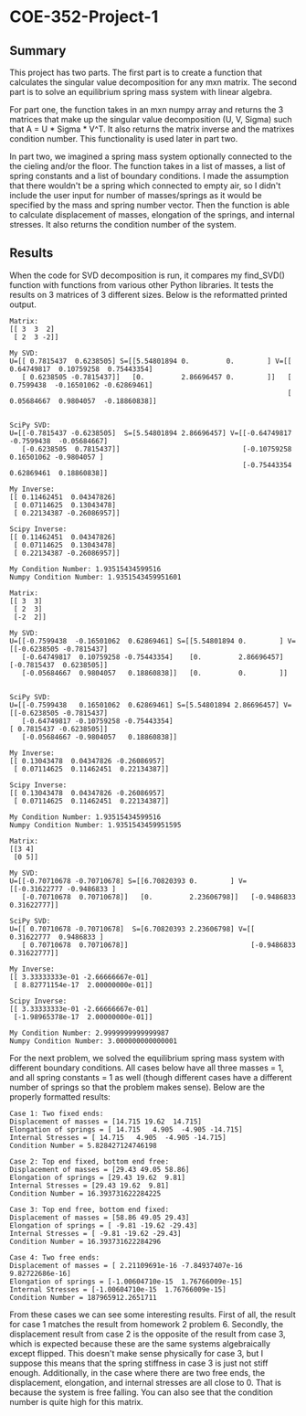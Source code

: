 # COE-352-Project-1

## Summary
This project has two parts. The first part is to create a function that calculates the singular value decomposition for any mxn matrix. The second part is to solve an equilibrium spring mass system with linear algebra.

For part one, the function takes in an mxn numpy array and returns the 3 matrices that make up the singular value decomposition (U, V, Sigma) such that A = U * Sigma * V^T. It also returns the matrix inverse and the matrixes condition number. This functionality is used later in part two.

In part two, we imagined a spring mass system optionally connected to the the cieling and/or the floor. The function takes in a list of masses, a list of spring constants and a list of boundary conditions. I made the assumption that there wouldn't be a spring which connected to empty air, so I didn't include the user input for number of masses/springs as it would be specified by the mass and spring number vector. Then the function is able to calculate displacement of masses, elongation of the springs, and internal stresses. It also returns the condition number of the system. 

## Results
When the code for SVD decomposition is run, it compares my find_SVD() function with functions from various other Python libraries. It tests the results on 3 matrices of 3 different sizes. Below is the reformatted printed output.

```
Matrix:
[[ 3  3  2]
 [ 2  3 -2]]
 
My SVD:
U=[[ 0.7815437  0.6238505] S=[[5.54801894 0.         0.        ] V=[[ 0.64749817  0.10759258  0.75443354]
   [ 0.6238505 -0.7815437]]   [0.         2.86696457 0.        ]]   [ 0.7599438  -0.16501062 -0.62869461]
                                                                    [ 0.05684667  0.9804057  -0.18860838]]


SciPy SVD:
U=[[-0.7815437 -0.6238505]  S=[5.54801894 2.86696457] V=[[-0.64749817 -0.7599438  -0.05684667]
   [-0.6238505  0.7815437]]                              [-0.10759258  0.16501062 -0.9804057 ]
                                                         [-0.75443354  0.62869461  0.18860838]]

My Inverse:
[[ 0.11462451  0.04347826]
 [ 0.07114625  0.13043478]
 [ 0.22134387 -0.26086957]]

Scipy Inverse:
[[ 0.11462451  0.04347826]
 [ 0.07114625  0.13043478]
 [ 0.22134387 -0.26086957]]

My Condition Number: 1.93515434599516
Numpy Condition Number: 1.9351543459951601
```
```
Matrix:
[[ 3  3]
 [ 2  3]
 [-2  2]]

My SVD:
U=[[-0.7599438  -0.16501062  0.62869461] S=[[5.54801894 0.        ] V=[[-0.6238505 -0.7815437]
   [-0.64749817  0.10759258 -0.75443354]    [0.         2.86696457]    [-0.7815437  0.6238505]]
   [-0.05684667  0.9804057   0.18860838]]   [0.         0.        ]]


SciPy SVD:
U=[[-0.7599438   0.16501062  0.62869461] S=[5.54801894 2.86696457] V=[[-0.6238505 -0.7815437]
   [-0.64749817 -0.10759258 -0.75443354]                              [ 0.7815437 -0.6238505]]
   [-0.05684667 -0.9804057   0.18860838]]  

My Inverse:
[[ 0.13043478  0.04347826 -0.26086957]
 [ 0.07114625  0.11462451  0.22134387]]

Scipy Inverse:
[[ 0.13043478  0.04347826 -0.26086957]
 [ 0.07114625  0.11462451  0.22134387]]

My Condition Number: 1.93515434599516
Numpy Condition Number: 1.9351543459951595
```
```
Matrix:
[[3 4]
 [0 5]]
 
My SVD:
U=[[-0.70710678 -0.70710678] S=[[6.70820393 0.        ] V=[[-0.31622777 -0.9486833 ]
   [-0.70710678  0.70710678]]   [0.         2.23606798]]   [-0.9486833   0.31622777]]

SciPy SVD:
U=[[ 0.70710678 -0.70710678]  S=[6.70820393 2.23606798] V=[[ 0.31622777  0.9486833 ]
   [ 0.70710678  0.70710678]]                              [-0.9486833   0.31622777]]

My Inverse:
[[ 3.33333333e-01 -2.66666667e-01]
 [ 8.82771154e-17  2.00000000e-01]]

Scipy Inverse:
[[ 3.33333333e-01 -2.66666667e-01]
 [-1.98965378e-17  2.00000000e-01]]

My Condition Number: 2.9999999999999987
Numpy Condition Number: 3.000000000000001
```
For the next problem, we solved the equilibrium spring mass system with different boundary conditions. All cases below have all three masses = 1, and all spring constants = 1 as well (though different cases have a different number of springs so that the problem makes sense). Below are the properly formatted results:
```
Case 1: Two fixed ends:
Displacement of masses = [14.715 19.62  14.715]
Elongation of springs = [ 14.715   4.905  -4.905 -14.715]
Internal Stresses = [ 14.715   4.905  -4.905 -14.715]
Condition Number = 5.828427124746198

Case 2: Top end fixed, bottom end free:
Displacement of masses = [29.43 49.05 58.86]
Elongation of springs = [29.43 19.62  9.81]
Internal Stresses = [29.43 19.62  9.81]
Condition Number = 16.393731622284225

Case 3: Top end free, bottom end fixed:
Displacement of masses = [58.86 49.05 29.43]
Elongation of springs = [ -9.81 -19.62 -29.43]
Internal Stresses = [ -9.81 -19.62 -29.43]
Condition Number = 16.393731622284296

Case 4: Two free ends:
Displacement of masses = [ 2.21109691e-16 -7.84937407e-16  9.82722686e-16]
Elongation of springs = [-1.00604710e-15  1.76766009e-15]
Internal Stresses = [-1.00604710e-15  1.76766009e-15]
Condition Number = 187965912.2651711
```
From these cases we can see some interesting results. First of all, the result for case 1 matches the result from homework 2 problem 6. Secondly, the displacement result from case 2 is the opposite of the result from case 3, which is expected because these are the same systems algebraically except flipped. This doesn't make sense physically for case 3, but I suppose this means that the spring stiffness in case 3 is just not stiff enough. Additionally, in the case where there are two free ends, the displacement, elongation, and internal stresses are all close to 0. That is because the system is free falling. You can also see that the condition number is quite high for this matrix.

